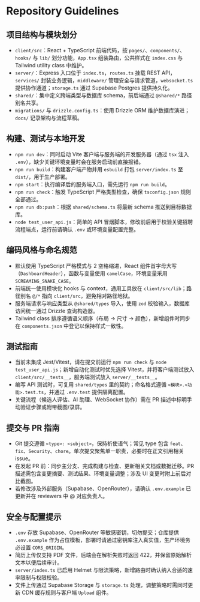 # Repository Guidelines

## 项目结构与模块划分
- `client/src`：React + TypeScript 前端代码，按 `pages/`、`components/`、`hooks/` 与 `lib/` 划分功能，`App.tsx` 组装路由，公共样式在 `index.css` 与 Tailwind utility class 中维护。
- `server/`：Express 入口位于 `index.ts`，`routes.ts` 挂载 REST API，`services/` 封装业务逻辑，`middleware/` 管理安全与请求管道，`websocket.ts` 提供协作通道；`storage.ts` 通过 Supabase Postgres 提供持久化。
- `shared/`：集中定义跨端类型与数据库 schema，前后端通过 `@shared/*` 路径别名共享。
- `migrations/` 与 `drizzle.config.ts`：使用 Drizzle ORM 维护数据库演进；`docs/` 记录架构与流程草稿。

## 构建、测试与本地开发
- `npm run dev`：同时启动 Vite 客户端与服务端的开发服务器（通过 `tsx` 注入 `.env`），缺少关键环境变量时会在服务启动前直接报错。
- `npm run build`：构建客户端产物并用 `esbuild` 打包 `server/index.ts` 至 `dist/`，用于生产部署。
- `npm start`：执行编译后的服务端入口，需先运行 `npm run build`。
- `npm run check`：触发 TypeScript 严格类型检查，确保 `tsconfig.json` 规则全部通过。
- `npm run db:push`：根据 `shared/schema.ts` 将最新 schema 推送到目标数据库。
- `node test_user_api.js`：简单的 API 冒烟脚本，修改前后用于校验关键招聘流程端点，运行前请确认 `.env` 或环境变量配置完整。

## 编码风格与命名规范
- 默认使用 TypeScript 严格模式与 2 空格缩进，React 组件首字母大写（`DashboardHeader`），函数与变量使用 `camelCase`，环境变量采用 `SCREAMING_SNAKE_CASE`。
- 前端统一使用模块化 hooks 与 context，通用工具放在 `client/src/lib`；路径别名 `@/*` 指向 `client/src`，避免相对路径地狱。
- 服务端请求与响应类型从 `@shared/types` 导入，使用 `zod` 校验输入，数据库访问统一通过 Drizzle 查询构造器。
- Tailwind class 排序遵循语义顺序（布局 → 尺寸 → 颜色），新增组件时同步在 `components.json` 中登记以保持样式一致性。

## 测试指南
- 当前未集成 Jest/Vitest，请在提交前运行 `npm run check` 与 `node test_user_api.js`；新增自动化测试时优先选择 Vitest，并将客户端测试放入 `client/src/__tests__`，服务端测试放入 `server/__tests__`。
- 编写 API 测试时，可复用 `shared/types` 里的契约；命名格式遵循 `<模块>.<功能>.test.ts`，并通过 `.env.test` 提供隔离配置。
- 关键流程（候选人评估、AI 助理、WebSocket 协作）需在 PR 描述中标明手动验证步骤或附带截图/录屏。

## 提交与 PR 指南
- Git 提交遵循 `<type>: <subject>`，保持祈使语气；常见 type 包含 `feat`、`fix`、`Security`、`chore`。单次提交聚焦单一职责，必要时在正文引用相关 issue。
- 在发起 PR 前：同步主分支、完成构建与检查、更新相关文档或数据迁移。PR 描述需包含变更摘要、测试结果、环境变量调整；涉及 UI 变更时附上前后对比截图。
- 若修改涉及外部服务（Supabase、OpenRouter），请确认 `.env.example` 已更新并在 reviewers 中 @ 对应负责人。

## 安全与配置提示
- `.env` 存放 Supabase、OpenRouter 等敏感密钥，切勿提交；仓库提供 `.env.example` 作为占位模板，部署时请通过密钥库注入真实值，生产环境务必设置 `CORS_ORIGIN`。
- 简历上传仅支持 PDF 文件，后端会在解析失败时返回 422，并保留原始解析文本以便后续审计。
- `server/index.ts` 已启用 Helmet 与限流策略，新增路由时确认纳入合适的速率限制与权限校验。
- 文件上传通过 Supabase Storage 与 `storage.ts` 处理，调整策略时需同时更新 CDN 缓存规则与客户端 `Upload` 组件。
